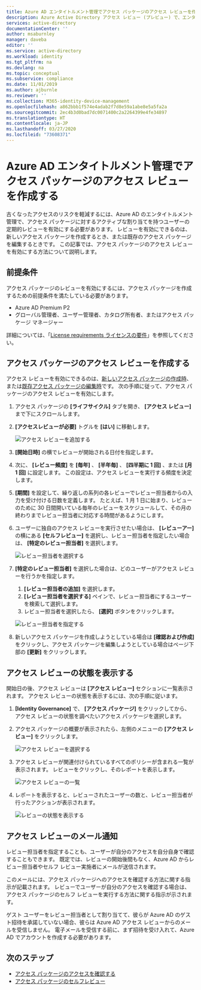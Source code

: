 ```yaml
---
title: Azure AD エンタイトルメント管理でアクセス パッケージのアクセス レビューを作成する
description: Azure Active Directory アクセス レビュー (プレビュー) で、エンタイトルメント管理アクセス パッケージのアクセス レビュー ポリシーを作成する方法について説明します。
services: active-directory
documentationCenter: ''
author: msaburnley
manager: daveba
editor: ''
ms.service: active-directory
ms.workload: identity
ms.tgt_pltfrm: na
ms.devlang: na
ms.topic: conceptual
ms.subservice: compliance
ms.date: 11/01/2019
ms.author: ajburnle
ms.reviewer: ''
ms.collection: M365-identity-device-management
ms.openlocfilehash: a862bbb1f574e4adab2f7d8e59a1abe8e5a5fa2a
ms.sourcegitcommit: 2ec4b3d0bad7dc0071400c2a2264399e4fe34897
ms.translationtype: HT
ms.contentlocale: ja-JP
ms.lasthandoff: 03/27/2020
ms.locfileid: "73608371"
---
```

# <a name="create-an-access-review-of-an-access-package-in-azure-ad-entitlement-management"></a>Azure AD エンタイトルメント管理でアクセス パッケージのアクセス レビューを作成する

古くなったアクセスのリスクを軽減するには、Azure AD のエンタイトルメント管理で、アクセス パッケージに対するアクティブな割り当てを持つユーザーの定期的レビューを有効にする必要があります。 レビューを有効にできるのは、新しいアクセス パッケージを作成するとき、または既存のアクセス パッケージを編集するときです。 この記事では、アクセス パッケージのアクセス レビューを有効にする方法について説明します。

## <a name="prerequisites"></a>前提条件

アクセス パッケージのレビューを有効にするには、アクセス パッケージを作成するための前提条件を満たしている必要があります。
- Azure AD Premium P2
- グローバル管理者、ユーザー管理者、カタログ所有者、またはアクセス パッケージ マネージャー

詳細については、「[License requirements ライセンスの要件](entitlement-management-overview.md#license-requirements)」を参照してください。


## <a name="create-an-access-review-of-an-access-package"></a>アクセス パッケージのアクセス レビューを作成する

アクセス レビューを有効にできるのは、[新しいアクセス パッケージの作成時](entitlement-management-access-package-create.md)、または[既存アクセス パッケージの編集時](entitlement-management-access-package-lifecycle-policy.md)です。 次の手順に従って、アクセス パッケージのアクセス レビューを有効にします。

1. アクセス パッケージの **[ライフサイクル]** タブを開き、 **[アクセス レビュー]** まで下にスクロールします。

1. **[アクセスレビューが必要]**  トグルを **[はい]** に移動します。

    ![アクセス レビューを追加する](./media/entitlement-management-access-reviews/access-reviews-pane.png)

1. **[開始日時]** の横でレビューが開始される日付を指定します。

1. 次に、 **[レビュー頻度]** を **[毎年]** 、 **[半年毎]** 、 **[四半期に 1 回]** 、または **[月 1 回]** に設定します。
この設定は、アクセス レビューを実行する頻度を決定します。

1. **[期間]** を設定して、繰り返しの系列の各レビューでレビュー担当者からの入力を受け付ける日数を定義します。 たとえば、1 月 1 日に始まり、レビューのために 30 日間開いている毎年のレビューをスケジュールして、その月の終わりまでレビュー担当者に対応する時間があるようにします。

1. ユーザーに独自のアクセス レビューを実行させたい場合は、 **[レビューアー]** の横にある **[セルフレビュー]** を選択し、レビュー担当者を指定したい場合は、 **[特定のレビュー担当者]** を選択します。

    ![レビュー担当者を選択する](./media/entitlement-management-access-reviews/access-reviews-add-reviewer.png)

1. **[特定のレビュー担当者]** を選択した場合は、どのユーザーがアクセス レビューを行うかを指定します。
    1. **[レビュー担当者の追加]** を選択します。
    1. **[レビュー担当者を選択する]** ペインで、レビュー担当者にするユーザーを検索して選択します。
    1. レビュー担当者を選択したら、 **[選択]** ボタンをクリックします。

    ![レビュー担当者を指定する](./media/entitlement-management-access-reviews/access-reviews-select-reviewer.png)

1. 新しいアクセス パッケージを作成しようとしている場合は **[確認および作成]** をクリックし、アクセス パッケージを編集しようとしている場合はページ下部の **[更新]** をクリックします。

## <a name="view-the-status-of-the-access-review"></a>アクセス レビューの状態を表示する

開始日の後、アクセス レビューは **[アクセス レビュー]** セクションに一覧表示されます。 アクセス レビューの状態を表示するには、次の手順に従います。

1. **[Identity Governance]** で、 **[アクセス パッケージ]** をクリックしてから、アクセス レビューの状態を調べたいアクセス パッケージを選択します。   

1. アクセス パッケージの概要が表示されたら、左側のメニューの **[アクセス レビュー]** をクリックします。
    
    ![アクセス レビューを選択する](./media/entitlement-management-access-reviews/access-review-status-access-package-overview.png)

1. アクセス レビューが関連付けられているすべてのポリシーが含まれる一覧が表示されます。 レビューをクリックし、そのレポートを表示します。

    ![アクセス レビューの一覧](./media/entitlement-management-access-reviews/access-review-status-select-access-reviews.png)
   
1. レポートを表示すると、レビューされたユーザーの数と、レビュー担当者が行ったアクションが表示されます。

    ![レビューの状態を表示する](./media/entitlement-management-access-reviews/access-review-status.png)
 

## <a name="access-reviews-email-notifications"></a>アクセス レビューのメール通知
レビュー担当者を指定することも、ユーザーが自分のアクセスを自分自身で確認することもできます。 既定では、レビューの開始後間もなく、Azure AD からレビュー担当者やセルフ レビュー実施者にメールが送信されます。

このメールには、アクセス パッケージへのアクセスを確認する方法に関する指示が記載されます。 レビューでユーザーが自分のアクセスを確認する場合は、アクセス パッケージのセルフ レビューを実行する方法に関する指示が示されます。
  
ゲスト ユーザーをレビュー担当者として割り当てて、彼らが Azure AD のゲスト招待を承諾していない場合、彼らは Azure AD アクセス レビューからのメールを受信しません。 電子メールを受信する前に、まず招待を受け入れて、Azure AD でアカウントを作成する必要があります。 

## <a name="next-steps"></a>次のステップ

- [アクセス パッケージのアクセスを確認する](entitlement-management-access-reviews-review-access.md)
- [アクセス パッケージのセルフレビュー](entitlement-management-access-reviews-self-review.md)
